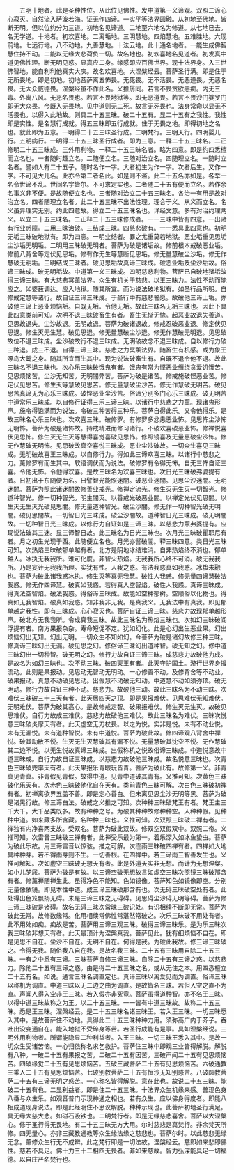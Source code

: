 <!-- { "loadSidebar": true } -->
　　五明十地者。此是圣种性位。从此位见佛性。发中道第一义谛观。双照二谛心心寂灭。自然流入萨波若海。证无作四谛。一实平等法界圆融。从初地至佛地。皆断无明。但以位约分为三道。初地名见谛道。二地至六地名为修道。从七地已去。名无学道。十地者。初欢喜地。二离垢地。三明慧地。四焰慧地。五难胜地。六现前地。七远行地。八不动地。九善慧地。十法云地。此十通名地者。一能生成佛智慧住持不动。二能以无缘大悲荷负一切。故名地也。初欢喜地名见道者。初发真中道见佛性理。断无明见惑。显真应二身。缘感即应百佛世界。现十法界身。入三世佛智地。能自利利他真实大庆。故名欢喜地。大涅槃经云。菩萨圣行满。即是住于无所畏地。即是初地。初地菩萨离五怖畏。无死畏。无不活畏。无恶道畏。无恶名畏。无大众威德畏。涅槃经虽不作此名。义推孱同。若言不畏贪欲恚痴。内无三毒。外离八风。无恶名畏也。若言不畏地狱等。即无恶道畏。若言不畏沙门婆罗门即无大众畏。今既入无畏地。见中道则无二死。故言无死畏也。法身常命以显无不活畏也。以得入此地故。则具二十五三昧。破二十五有。显二十五有之我性。我性即是实性。是名慧行成就。得五三昧即五行成就。住于无畏之地。即得初地之名也。就此即为五意。一明得二十五三昧圣行成。二明梵行。三明天行。四明婴儿行。五明病行。一明得二十五三昧圣行成者。即为三意。一释二十五三昧名。二正修明二十五三昧成。三外用利物。一释二十五三昧名者。略为四意。即是约四悉檀而立名也。一者随时趣立名。二随便立名。三随对治立名。四随理立名。一随时立名者。譬如人有二十五子。随时名作一字。大者初生为作一字。次者后生。又作一字。不可见大儿名。此亦令第二者名此。如是则不滥。此二十五名亦如是。各举一名令世谛不乱。世间名字皆尔。不可求定实也。二者随二十五有便而立名。若作余名事义非不便。是故随便立名也。三者随对治立二十五三昧名。各治一有用是故对治立名。四者随理立名者。此二十五三昧不出法性理。理合于义。从义而立名。名义虽异理实无别。约此四意故。得立二十五三昧名也。详经文意。多有对治约理两义。以立二十五三昧名。二正释二十五三昧修成者。一一三昧中皆有四意。一出诸有行业惑障。二用三昧治破。三结成三昧。四慈悲破有。一一悉具此四意也。初明无垢三昧破地狱有。即为四意。一明业结者。罪之尤重莫若地狱。恶业垢重见思垢尘沙垢无明垢。二明用三昧破无明者。菩萨为破是诸垢故。修前根本戒破恶业垢。修前八背舍等定伏见思垢。修有作无生等慧断见思垢。修无量慧破尘沙垢。修无作慧破无明垢。三明结成三昧者。破见思垢故真谛三昧成。破恶业垢及尘沙垢故。俗谛三昧成。破无明垢故。中道第一义三昧成。四明慈悲利物。菩萨已自破地狱垢故得三谛三昧。有大慈悲冥薰法界。众生有机关于慈悲。以王三昧力。法性不动而能应之。如婆薮调达。应入地狱。随其所宜。而为说法破地狱有。如圣行品所明。自修戒定慧等诸行。故自证三谛三昧成。于圣行中有慈悲誓愿。故破他三谛上垢。亦破他三谛上恶业烦恼垢。自既无垢。令他无垢。故此三昧名无垢三昧也。因此下具此四意类前可知。次明不退三昧破畜生有者。畜生无惭无愧。起恶业故退失善道。见思故退失。尘沙故退。无明故退。菩萨为破诸退故。修戒忍破恶业退。修定伏见思退。修生灭无生慧。破见思退。修无量慧破尘沙退。修无作慧破无明退。见思破故位不退三昧成。尘沙破故行不退三昧成。无明破故念不退三昧成。自以修行力破三种退。成三不退。自得三谛三昧。慈悲之力冥薰法界。随畜生有机感。或为象王啄鸟大鹫之身。随其所宜而生其中。现为说法破畜生有。自既不退令他不退。故此三昧名不退三昧也。次心乐三昧破饿鬼有者。饿鬼有常为悭恶业缠绕贪爱饥饿苦。见思烦恼苦。尘沙无知苦。无明闇弊苦。菩萨为破是诸苦。修戒施破悭恶业苦。修定伏见思苦。修生灭等慧破见思苦。修无量慧破尘沙苦。修无作慧破无明苦。破见思苦真谛无为心乐三昧成。破悭恶业尘沙苦。俗谛分别多门心乐三昧成。破无明苦中道常乐三昧成。以自修行证得三乐三谛三昧。以诸行中慈悲之力薰。现诸鬼形声。施令得饱满而为说法。令破三种苦得三种乐。菩萨自得此乐。又令他得乐。是故三昧名心乐三昧也。次欢喜三昧。破修罗。有修罗多忿恚恶业怖。见思怖尘沙怖无明怖。菩萨为破是诸怖故。持戒精进而修习诸行。不破欢喜破恶业怖。修禅悦喜伏见思怖。修生灭无生灭等慧得喜觉喜破见思怖。修照镜喜及无量惠破尘沙怖。修无作慧破无明怖。见思破故真空喜悦三昧成。恶业尘沙破故。一切众生喜见三昧成。无明破故喜王三昧成。以自修行力。得如此三谛欢喜三昧。以诸行中慈悲之力。薰修罗有而生其中。软语调伏而为说法。破修罗有令得无怖。自无三怖自证三喜。令他无怖。令他得欢喜。是故三昧名为欢喜三昧也。次日光三昧破弗婆提有者。日初出于东随便为名。日譬智光能照迷闇。破恶业迷闇。见思尘沙迷闇。无明迷闇。菩萨为照此诸迷闇故修善业戒光。修禅定流光。修生灭无生灭一切智光。修道种智光。修一切种智光。明生闇灭。以善戒光破恶业闇。以禅定光伏见思闇。以生灭无生灭光破见思闇。修无量道种智光。破尘沙闇。修无作一切种智光破无明闇。破见思闇故。一切智日光三昧成。破尘沙闇故。道种智日光三昧成。破无明闇故。一切种智日光三昧成。以修行力自证如是三谛三昧。以慈悲力薰弗婆提有。应现说法破其三迷。显三谛智日故。此三昧名为日光三昧也。次月光三昧破瞿耶尼有者。月之初生光现于西。此随便立名也。月光亦譬破闇。释三昧四意。类日光三昧可知。次热焰三昧破郁单越有者。北方是阴地冰结难消。自非热焰终不消也。郁单越人。冰执无我我所。难可化度。非智火热焰。无我我所心终不可消。破无我我所。乃是妄计无我我所理。实犹有性。人我之惑。有法我惑真如我惑。冰蛰未融也。菩萨为破此诸我惑冰执。修生灭等真无我慧。破性人我惑。修无量四谛慧破法我惑。修无作四谛慧。破真如我惑。若得真人空智焰。破性人我惑。真谛三昧成。得真法空智焰。破法我惑。得俗谛三昧成。故能如空种郁树。空顺俗以化物也。得真如无我智焰。破真如我惑。知非我非无我。是真我义。无我法中有真我。即见郁单越之我性。即有三昧成。心心寂灭也。菩萨自证三谛三昧。慈悲力故现郁单越形声。破北方无我我所。令成真我三昧。故此三昧名为热焰三昧也。次如幻三昧破阎浮提有者。南方果报杂杂。寿命短促不定。犹如幻化。此是心幻出生恶业果。幻出烦恼幻出无知。幻出无明。一切众生不知如幻。今菩萨为破是诸幻故修三种三昧。修真谛三昧幻出无漏。破见思之幻。修俗谛三昧幻出道种智。破无知之幻。修中道三昧幻出一切种智。破无明之幻。修行力故自证三谛三昧。成慈悲力故破他力成。是故名为如幻三昧也。次不动三昧。破四天王有者。此天守护国土。游行世界身报流动。此则是果报动。见思动无智动无明动。一心修善不动。及修背舍等不动业。破果报动。真慧不动破见思动。出假慧不动破无知动。中道慧不动如须弥顶。破无明动。修行力故自证三种不动。慈悲力。故破他三动。故此三昧名为不动三昧。次难伏三昧破三十三天有者。此天居四天之顶。即是果报难伏。见思难伏无知难伏。无明难伏。菩萨为破其高心。是故修戒定智。破果报难伏。修生灭无生灭。故破见思难伏。自行力故成三难伏。慈悲力故破他三难伏。故此三昧名为难伏。三昧次悦意三昧破炎摩天有者。此天虚空无刀杖畏。以之为悦。实非是悦。未有不动业悦。未有无漏悦。未有道种智悦。未有中道悦。菩萨为破此故。修四谛观八背舍中禅悦。破其动散不悦。生灭无生灭慧破其有漏不悦。无量慧破其沈空不悦。无作慧破其二边不悦。以无生悦故真谛三昧成。出假称机之悦故俗谛三昧成。中道悦意故中道三昧成。自行力故自证三昧成。以慈悲力故破他三昧成。故名悦意三昧也。次青色三昧破兜率天有者。此天果报乐青眼玩皆青。菩萨为破此有。故修第一义。非青真见青真。非青假见青假。故得中道。见青中道破其青有。义推可知。次黄色三昧破化乐天有。次赤色三昧破他化自在天有。类前青色三昧可解。次白色三昧破初禅有者。初禅离欲界五盖不善。即是定心善白。但未离见思尘沙无明等黑。菩萨为破是诸黑行故。修三谛白法。破戒之义推之可知。次种种三昧破梵王有者。梵王主三千大千。大千品类既多。故有种种之号。为破其种种故修种种空。入种种假。见种种中道。如来藏多所含藏。名种种三昧也。义推可知。次双照三昧破二禅有者。二禅独有内净喜两支故。受双名。菩萨为破此双故。修双空双假双中。双照二帝。义推可知。次雷音三昧破三禅有者。此禅受乐最为第一。着乐深入如冰鱼蛰虫。菩萨为破此乐故。用三谛雷音以惊骇。推之可解。次霔雨三昧破四禅有者。四禅如大地具种种芽。若不得雨芽则不生。一切善根。在四禅中。若三谛雨三智善发生也。义推可解知。次如虚空三昧破无想天有者。此是外道天实非无想。而计为无想涅槃。如小儿梦尿。菩萨为破是有故。以三谛空破无想故言如虚空三昧次照镜三昧破那含有者。修薰禅随禅生此。虽得净色不能知。色如镜像。菩萨知色如镜像即空。分别无量像依镜。即见本性中道。成三谛三昧破那含有也。次无碍三昧破空处有者。此处得出色笼飘扬无碍。未是三谛三昧之无碍碍。见思碍尘沙碍无明等碍。菩萨为修三谛三昧破是诸碍。故名无碍三昧次常昧三破识处。有识相续不断即无常。菩萨为破此无常。故修数缘常。化用相续常佛性常湛然常破之。次乐三昧破不用处有者。此不用处如痴。痴故是苦。菩萨用三谛三观三昧。破得三谛三昧乐。是为乐三昧次我三昧破非想天有者。此天最顶计为涅槃真我。菩萨见此。犹有细烦恼不自在。即是见思不自在。尘沙不自在。无明不自在。何得是我。为破此我故。修三谛三昧破之。令得无我。随俗我八自在我。是故名我三昧。二十五有三昧用自除二十五三昧。一有之中悉有三谛。三昧菩萨自修三谛三昧。自除二十五有三谛之惑。以慈悲力。除他二十五有三谛之惑。由是得二十五三昧之名。或从无住之本。用四悉檀立二十五有名。如说。通言三昧名调直定也。真谛三昧以离爱见而为调直。俗谛三昧以称机为调直。中道三昧以无二边之曲为调直。是故皆名三昧。若但入空之直不为直。声闻人得入空非王三昧。若入假亦非究竟。菩萨虽得道种智。亦不名王三昧。以得中道三昧故称之为王。以二十五三昧。一一皆有中道三昧故。故称二十五三昧。悉是王三昧。涅槃经云。是二十五三昧名诸三昧王。若入王三昧。一切三昧悉入其中。是故菩萨住不动地。具得此二十五三昧种种力用。须弥高广内于芥子。吞吐出没变通自在。能入地狱不受碎身等苦。若圣行成能有是事。具如涅槃经说。三明外用利物者。所谓能隐显二种利益者。入王三昧。一切三昧王悉入其中。是故一切众生受诸苦恼。一心归依称名求乞救护。菩萨住三昧中即观三业皆得解脱。解脱有八种。一破二十五有果报之苦。二破二十五有因苦。三破声闻二十五有见思烦恼苦。四破缘觉二十五有见思烦恼苦。五破三藏菩萨二十五有见思烦恼苦。六破通教三乘人二十五有见思烦恼苦。七破别教菩萨二十五有恒沙无知别惑苦。八破圆教菩萨二十五有三谛无明之惑苦。一心称名皆得解脱。意在此也。故说二十五三昧。能破二十五有也。二显利益者。即是住二十五三昧。十法界众生机缘来感。普现色身八番与众生乐。如观音普门示现神通之相也。若有众生。应以佛身得度者。即能八相成道现身说法。即是此经明住不思议解脱。种种示现也。此菩萨初地圣行满足。具无缘大慈大悲。如磁石吸铁也。二明梵行者。即是无缘慈悲喜舍。菩萨以大涅槃心。修于圣行得无畏地。有二十五三昧无方大用。尔时慈悲是真梵行。非余梵天所修。四无量心。亦非三藏教通教等众生缘法缘之慈悲也。菩萨尔时。以此慈悲无缘无念。薰修众生行无不成辨。此之梵行即是一切法故。涅槃经云。慈即如来悲即佛性。慈若不具足。佛十力三十二相四无畏者。非如来慈故。智力弘深能具足一切福德。以自庄严名梵行也。
